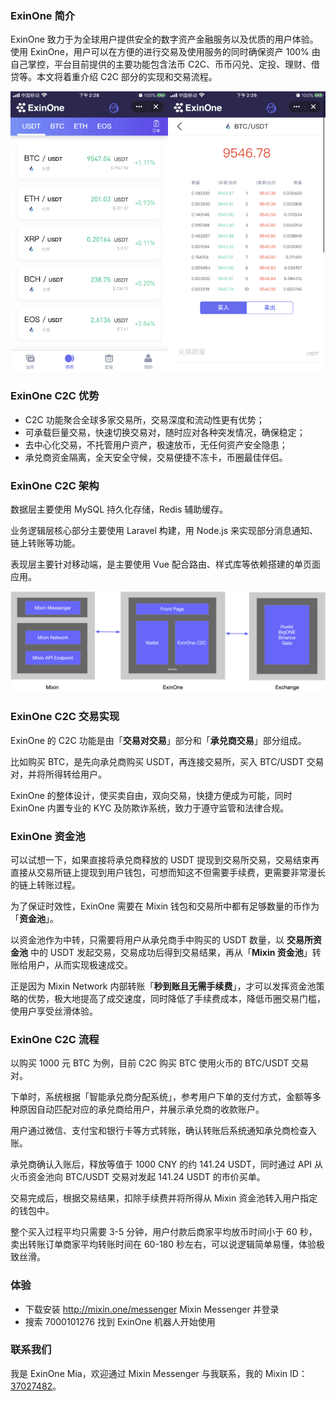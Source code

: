 ### ExinOne 简介

ExinOne 致力于为全球用户提供安全的数字资产金融服务以及优质的用户体验。使用 ExinOne，用户可以在方便的进行交易及使用服务的同时确保资产 100% 由自己掌控，平台目前提供的主要功能包含法币 C2C、币币闪兑、定投、理财、借贷等。本文将着重介绍 C2C 部分的实现和交易流程。

![ExinOne](./exin-c2c-screenshot.png)

### ExinOne C2C 优势
- C2C 功能聚合全球多家交易所，交易深度和流动性更有优势；
- 可承载巨量交易，快速切换交易对，随时应对各种突发情况，确保稳定；
- 去中心化交易，不托管用户资产，极速放币，无任何资产安全隐患；
- 承兑商资金隔离，全天安全守候，交易便捷不冻卡，币圈最佳伴侣。

### ExinOne C2C 架构
数据层主要使用 MySQL 持久化存储，Redis 辅助缓存。

业务逻辑层核心部分主要使用 Laravel 构建，用 Node.js 来实现部分消息通知、链上转账等功能。

表现层主要针对移动端，是主要使用 Vue 配合路由、样式库等依赖搭建的单页面应用。

![ExinOne C2C 架构](./exin-c2c-structure.png)

### ExinOne C2C 交易实现

ExinOne 的 C2C 功能是由「**交易对交易**」部分和「**承兑商交易**」部分组成。

比如购买 BTC，是先向承兑商购买 USDT，再连接交易所，买入 BTC/USDT 交易对，并将所得转给用户。

ExinOne 的整体设计，使买卖自由，双向交易，快捷方便成为可能，同时 ExinOne 内置专业的 KYC 及防欺诈系统，致力于遵守监管和法律合规。

### ExinOne 资金池

可以试想一下，如果直接将承兑商释放的 USDT 提现到交易所交易，交易结束再直接从交易所链上提现到用户钱包，可想而知这不但需要手续费，更需要非常漫长的链上转账过程。

为了保证时效性，ExinOne 需要在 Mixin 钱包和交易所中都有足够数量的币作为「**资金池**」。

以资金池作为中转，只需要将用户从承兑商手中购买的 USDT 数量，以 **交易所资金池** 中的 USDT 发起交易，交易成功后得到交易结果，再从「**Mixin 资金池**」转账给用户，从而实现极速成交。

正是因为 Mixin Network 内部转账「**秒到账且无需手续费**」，才可以发挥资金池策略的优势，极大地提高了成交速度，同时降低了手续费成本，降低币圈交易门槛，使用户享受丝滑体验。

### ExinOne C2C 流程

以购买 1000 元 BTC 为例，目前 C2C 购买 BTC 使用火币的 BTC/USDT 交易对。

下单时，系统根据「智能承兑商分配系统」，参考用户下单的支付方式，金额等多种原因自动匹配对应的承兑商给用户，并展示承兑商的收款账户。

用户通过微信、支付宝和银行卡等方式转账，确认转账后系统通知承兑商检查入账。

承兑商确认入账后，释放等值于 1000 CNY 的约 141.24 USDT，同时通过 API 从火币资金池向 BTC/USDT 交易对发起 141.24 USDT 的市价买单。

交易完成后，根据交易结果，扣除手续费并将所得从 Mixin 资金池转入用户指定的钱包中。

整个买入过程平均只需要 3-5 分钟，用户付款后商家平均放币时间小于 60 秒，卖出转账订单商家平均转账时间在 60-180 秒左右，可以说逻辑简单易懂，体验极致丝滑。

### 体验
- 下载安装 http://mixin.one/messenger Mixin Messenger 并登录
- 搜索 7000101276 找到 ExinOne 机器人开始使用

### 联系我们
我是 ExinOne Mia，欢迎通过 Mixin Messenger 与我联系，我的 Mixin ID：[37027482](https://mixin.one/codes/4785d612-8262-41ef-9ec2-e2318a2b3f3e)。

